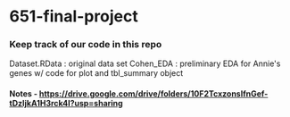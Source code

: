 # 651-final-project

### Keep track of our code in this repo
Dataset.RData : original data set
Cohen_EDA : preliminary EDA for Annie's genes w/ code for plot and tbl_summary object

#### Notes - https://drive.google.com/drive/folders/10F2TcxzonsIfnGef-tDzIjkA1H3rck4I?usp=sharing
